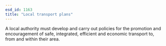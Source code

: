 ```yaml
---
esd_id: 1163
title: "Local transport plans"
---
```


A local authority must develop and carry out policies for the promotion and encouragement of safe, integrated, efficient and economic transport to, from and within their area.

